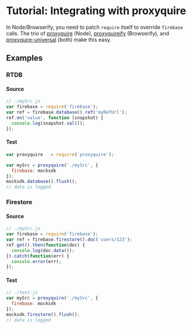 # Tutorial: Integrating with proxyquire

In Node/Browserify, you need to patch `require` itself to override `firebase` calls. The trio of [proxyquire](https://github.com/thlorenz/proxyquire) (Node), [proxyquireify](https://github.com/thlorenz/proxyquireify) (Browserify), and [proxyquire-universal](https://github.com/bendrucker/proxyquire-universal) (both) make this easy.

## Examples

### RTDB

#### Source
```js
// ./mySrc.js
var firebase = require('firebase');
var ref = firebase.database().ref('myRefUrl');
ref.on('value', function (snapshot) {
  console.log(snapshot.val());
});
```

#### Test
```js
var proxyquire   = require('proxyquire');

var mySrc = proxyquire('./mySrc', {
  firebase: mocksdk
});
mocksdk.database().flush();
// data is logged
```

### Firestore

#### Source

```js
// ./mySrc.js
var firebase = require('firebase');
var ref = firebase.firestore().doc('users/123');
ref.get().then(function(doc) {
  console.log(doc.data());
}).catch(function(err) {
  console.error(err);
});
```

#### Test

```js
// ./test.js
var mySrc = proxyquire('./mySrc', {
  firebase: mocksdk
});
mocksdk.firestore().flush();
// data is logged
```
